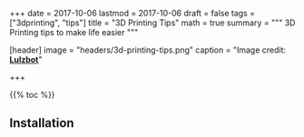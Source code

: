 +++
date = 2017-10-06
lastmod = 2017-10-06
draft = false
tags = ["3dprinting", "tips"]
title = "3D Printing Tips"
math = true
summary = """
3D Printing tips to make life easier
"""

[header]
image = "headers/3d-printing-tips.png"
caption = "Image credit: [**Lulzbot**](https://www.fundable.com/lulzbot-taz)"

+++



{{% toc %}}

## Installation
